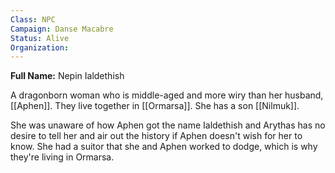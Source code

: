 ```yaml
---
Class: NPC
Campaign: Danse Macabre
Status: Alive
Organization:
---
```

**Full Name:** Nepin Ialdethish

A dragonborn woman who is middle-aged and more wiry than her husband, [[Aphen]]. They live together in [[Ormarsa]]. She has a son [[Nilmuk]].

She was unaware of how Aphen got the name Ialdethish and Arythas has no desire to tell her and air out the history if Aphen doesn't wish for her to know. She had a suitor that she and Aphen worked to dodge, which is why they're living in Ormarsa.